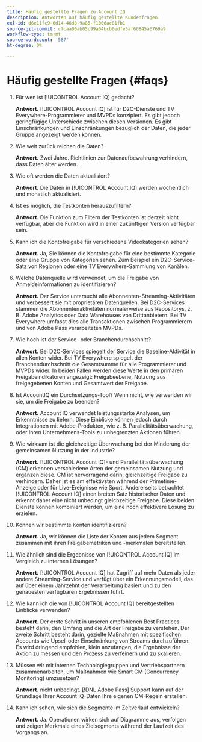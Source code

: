 ```yaml
---
title: Häufig gestellte Fragen zu Account IQ
description: Antworten auf häufig gestellte Kundenfragen.
exl-id: d6e11fc9-0d14-46d8-9a85-f1006ac81fb1
source-git-commit: cfcaa00ab05c99a64bcb0edfe5af60845a6769a9
workflow-type: tm+mt
source-wordcount: '587'
ht-degree: 0%

---
```


# Häufig gestellte Fragen {#faqs}

1. Für wen ist [!UICONTROL Account IQ] gedacht?

   **Antwort.** [!UICONTROL Account IQ] ist für D2C-Dienste und TV Everywhere-Programmierer und MVPDs konzipiert. Es gibt jedoch geringfügige Unterschiede zwischen diesen Versionen. Es gibt Einschränkungen und Einschränkungen bezüglich der Daten, die jeder Gruppe angezeigt werden können.

1. Wie weit zurück reichen die Daten?

   **Antwort.** Zwei Jahre. Richtlinien zur Datenaufbewahrung verhindern, dass Daten älter werden.

1. Wie oft werden die Daten aktualisiert?

   **Antwort.** Die Daten in [!UICONTROL Account IQ] werden wöchentlich und monatlich aktualisiert.

1. Ist es möglich, die Testkonten herauszufiltern?

   **Antwort.** Die Funktion zum Filtern der Testkonten ist derzeit nicht verfügbar, aber die Funktion wird in einer zukünftigen Version verfügbar sein.

1. Kann ich die Kontofreigabe für verschiedene Videokategorien sehen?

   **Antwort.** Ja, Sie können die Kontofreigabe für eine bestimmte Kategorie oder eine Gruppe von Kategorien sehen. Zum Beispiel ein D2C-Service-Satz von Regionen oder eine TV Everywhere-Sammlung von Kanälen.

1. Welche Datenquelle wird verwendet, um die Freigabe von Anmeldeinformationen zu identifizieren?

   **Antwort.** Der Service untersucht alle Abonnenten-Streaming-Aktivitäten und verbessert sie mit proprietären Datenquellen. Bei D2C-Services stammen die Abonnentenaktivitäten normalerweise aus Repositorys, z. B. Adobe Analytics oder Data Warehouses von Drittanbietern. Bei TV Everywhere umfasst dies alle Transaktionen zwischen Programmierern und von Adobe Pass verarbeiteten MVPDs.

1. Wie hoch ist der Service- oder Branchendurchschnitt?

   **Antwort.** Bei D2C-Services spiegelt der Service die Baseline-Aktivität in allen Konten wider. Bei TV Everywhere spiegelt der Branchendurchschnitt die Gesamtsumme für alle Programmierer und MVPDs wider. In beiden Fällen werden diese Werte in den primären Freigabeindikatoren angezeigt: Freigabeebene, Nutzung aus freigegebenen Konten und Gesamtwert der Freigabe.

1. Ist AccountIQ ein Durchsetzungs-Tool? Wenn nicht, wie verwenden wir sie, um die Freigabe zu beenden?

   **Antwort.** Account IQ verwendet leistungsstarke Analysen, um Erkenntnisse zu liefern. Diese Einblicke können jedoch durch Integrationen mit Adobe-Produkten, wie z. B. Parallelitätsüberwachung, oder Ihren Unternehmens-Tools zu unbegrenzten Aktionen führen.

1. Wie wirksam ist die gleichzeitige Überwachung bei der Minderung der gemeinsamen Nutzung in der Industrie?

   **Antwort.** [!UICONTROL Account IQ]- und Parallelitätsüberwachung (CM) erkennen verschiedene Arten der gemeinsamen Nutzung und ergänzen diese. CM ist hervorragend darin, gleichzeitige Freigabe zu verhindern. Daher ist es am effektivsten während der Primetime-Anzeige oder für Live-Ereignisse wie Sport. Andererseits betrachtet [!UICONTROL Account IQ] einen breiten Satz historischer Daten und erkennt daher eine nicht unbedingt gleichzeitige Freigabe. Diese beiden Dienste können kombiniert werden, um eine noch effektivere Lösung zu erzielen.

1. Können wir bestimmte Konten identifizieren?

   **Antwort.** Ja, wir können die Liste der Konten aus jedem Segment zusammen mit ihren Freigabemetriken und -merkmalen bereitstellen.

1. Wie ähnlich sind die Ergebnisse von [!UICONTROL Account IQ] im Vergleich zu internen Lösungen?

   **Antwort.** [!UICONTROL Account IQ] hat Zugriff auf mehr Daten als jeder andere Streaming-Service und verfügt über ein Erkennungsmodell, das auf über einem Jahrzehnt der Verarbeitung basiert und zu den genauesten verfügbaren Ergebnissen führt.

1. Wie kann ich die von [!UICONTROL Account IQ] bereitgestellten Einblicke verwenden?

   **Antwort.** Der erste Schritt in unseren empfohlenen Best Practices besteht darin, den Umfang und die Art der Freigabe zu verstehen. Der zweite Schritt besteht darin, gezielte Maßnahmen mit spezifischen Accounts wie Upsell oder Einschränkung von Streams durchzuführen. Es wird dringend empfohlen, klein anzufangen, die Ergebnisse der Aktion zu messen und den Prozess zu verfeinern und zu skalieren.

1. Müssen wir mit internen Technologiegruppen und Vertriebspartnern zusammenarbeiten, um Maßnahmen wie Smart CM (Concurrency Monitoring) umzusetzen?

   **Antwort.** nicht unbedingt. [!DNL Adobe Pass] Support kann auf der Grundlage Ihrer Account IQ-Daten Ihre eigenen CM-Regeln erstellen.

1. Kann ich sehen, wie sich die Segmente im Zeitverlauf entwickeln?

   **Antwort.** Ja. Operationen wirken sich auf Diagramme aus, verfolgen und zeigen Merkmale eines Zielsegments während der Laufzeit des Vorgangs an.
